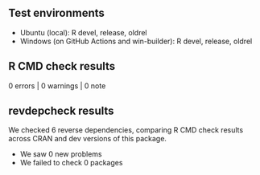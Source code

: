 ## Test environments
* Ubuntu (local): R devel, release, oldrel
* Windows (on GitHub Actions and win-builder): R devel, release, oldrel

## R CMD check results

0 errors | 0 warnings | 0 note

## revdepcheck results

We checked 6 reverse dependencies, comparing R CMD check results across CRAN and dev versions of this package.

 * We saw 0 new problems
 * We failed to check 0 packages
